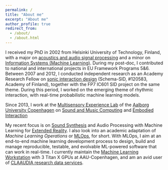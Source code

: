 ```yaml
---
permalink: /
title: "About me"
excerpt: "About me"
author_profile: true
redirect_from: 
  - /about/
  - /about.html
---
```


I received my PhD in 2002 from Helsinki University of Technology, Finland, with a major on [acoustics and audio signal processing](http://legacy.spa.aalto.fi/) and a minor on [Information Systems (Machine Learning)](http://www.cis.hut.fi/). During my post-doc, I contributed to national and international projects in EU Framework Programs 5&6. Between 2007 and 2012, I conducted independent research as an Academy Research Fellow on [sonic interaction design](https://scholar.google.com/citations?view_op=search_authors&hl=en&mauthors=label:sonic_interaction_design) (Schema-SID, #120583, Academy of Finland), together with the FP7 IC601 SID project on the same theme. During this period, I worked on the emerging theme of rhythmic interaction, with real-time probabilistic machine learning models.


Since 2013, I work at the [Multisensory Experience Lab](https://melcph.create.aau.dk/) of the [Aalborg University Copenhagen](https://www.en.cph.aau.dk/) on [Sound and Music Computing](https://scholar.google.com/citations?view_op=search_authors&hl=en&mauthors=label:sound_and_music_computing&after_author=100AAIXz__8J&astart=20) and [Embodied Interaction](https://scholar.google.com/citations?view_op=search_authors&hl=en&mauthors=label:embodied_interaction&after_author=hMMWAH72__8J&astart=10)

My recent focus is on [Sound Synthesis](https://scholar.google.com/citations?view_op=search_authors&hl=en&mauthors=label:sound_synthesis) and Audio Processing with Machine Learning for [Extended Reality](https://scholar.google.com/citations?view_op=search_authors&hl=en&mauthors=label:extended_reality&after_author=SUYOAHv1__8J&astart=10). I also look into an academic adaptation of *Machine Learning Operations* or [MLOps](https://ml-ops.org), for short. With MLOps, I aim at an end-to-end machine learning development process to design, build and manage reproducible, testable, and evolvable ML-powered software that can work in real-time. I currently maintain the  [Machine Learning Workstation](https://aalborg-university.gitbook.io/machine-learning-workstation) with 3 Titan X GPUs at AAU-Copenhagen, and am an avid user of [CLAAUDIA research data services](https://www.claaudia.aau.dk/).

